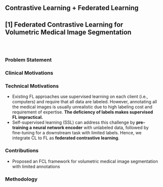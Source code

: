 ## Contrastive Learning + Federated Learning

## [1] Federated Contrastive Learning for Volumetric Medical Image Segmentation
<code>
 
</code>

### Problem Statement

### Clinical Motivations
### Technical Motivations
- Existing FL approaches use supervised learning on each client (i.e., computers) and require that all data are labeled. However, annotating all the medical images is usually unrealistic due to high labeling cost and requirement of expertise. **The deficiency of labels makes supervised FL impractical.**
- Self-supervised learning (SSL) can address this challenge by **pre-training a neural network encoder** with unlabeled data, followed by fine-tuning for a downstream task with limited labels. Hence, we integrate CL to FL as **federated contrastive learning**. 
### Contributions
- Proposed an FCL framework for volumetric medical image segmentation with limited annotations
### Methodology

